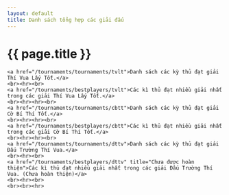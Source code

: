 ```yaml
---
layout: default
title: Danh sách tổng hợp các giải đấu
---
```


{{ page.title }}
================

    <a href="/tournaments/tournaments/tvlt">Danh sách các kỳ thủ đạt giải Thí Vua Lấy Tốt.</a>
    <br><hr><br>
    <a href="/tournaments/bestplayers/tvlt">Các kì thủ đạt nhiều giải nhất trong các giải Thí Vua Lấy Tốt.</a>
    <br><hr><hr><br>
    <a href="/tournaments/tournaments/cbtt">Danh sách các kỳ thủ đạt giải Cờ Bí Thí Tốt.</a>
    <br><hr><hr><br>
    <a href="/tournaments/bestplayers/cbtt">Các kì thủ đạt nhiều giải nhất trong các giải Cờ Bí Thí Tốt.</a>
    <br><hr><hr><br>
    <a href="/tournaments/tournaments/dttv">Danh sách các kỳ thủ đạt giải Đấu Trường Thí Vua.</a>
    <br><hr><br>
    <a href="/tournaments/bestplayers/dttv" title="Chưa được hoàn thiện">Các kì thủ đạt nhiều giải nhất trong các giải Đấu Trường Thí Vua. (Chưa hoàn thiện)</a>
    <br><hr><br>
    <br><br><hr>
